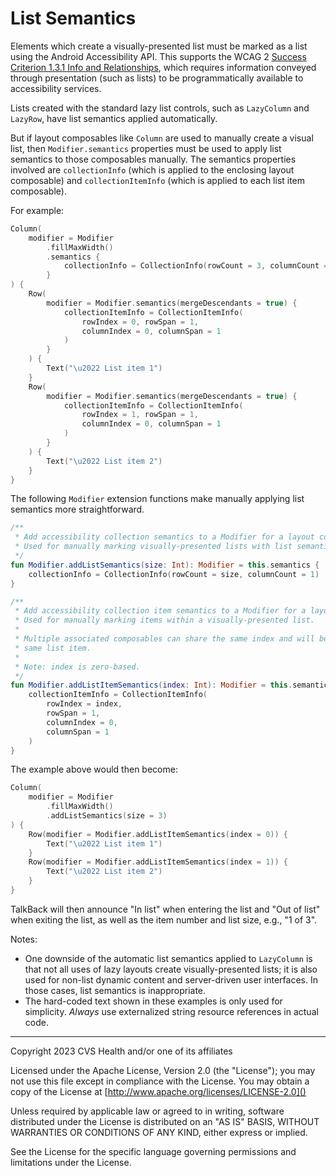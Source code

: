 # List Semantics
Elements which create a visually-presented list must be marked as a list using the Android Accessibility API. This supports the WCAG 2 [Success Criterion 1.3.1 Info and Relationships](https://www.w3.org/TR/WCAG21/#info-and-relationships), which requires information conveyed through presentation (such as lists) to be programmatically available to accessibility services.

Lists created with the standard lazy list controls, such as `LazyColumn` and `LazyRow`, have list semantics applied automatically.

But if layout composables like `Column` are used to manually create a visual list, then `Modifier.semantics` properties must be used to apply list semantics to those composables manually. The semantics properties involved are `collectionInfo` (which is applied to the enclosing layout composable) and `collectionItemInfo` (which is applied to each list item composable).

For example:

```kotlin
Column(
    modifier = Modifier
        .fillMaxWidth()
        .semantics {
            collectionInfo = CollectionInfo(rowCount = 3, columnCount = 1)
        }
) {
    Row(
        modifier = Modifier.semantics(mergeDescendants = true) {
            collectionItemInfo = CollectionItemInfo(
                rowIndex = 0, rowSpan = 1,
                columnIndex = 0, columnSpan = 1
            )
        }
    ) {
        Text("\u2022 List item 1")
    }
    Row(
        modifier = Modifier.semantics(mergeDescendants = true) { 
            collectionItemInfo = CollectionItemInfo(
                rowIndex = 1, rowSpan = 1,
                columnIndex = 0, columnSpan = 1
            )
        }
    ) {
        Text("\u2022 List item 2")
    }
}
```

The following `Modifier` extension functions make manually applying list semantics more straightforward.

```kotlin
/**
 * Add accessibility collection semantics to a Modifier for a layout composable.
 * Used for manually marking visually-presented lists with list semantics.
 */
fun Modifier.addListSemantics(size: Int): Modifier = this.semantics { 
    collectionInfo = CollectionInfo(rowCount = size, columnCount = 1)
}

/**
 * Add accessibility collection item semantics to a Modifier for a layout's child composables.
 * Used for manually marking items within a visually-presented list.
 *
 * Multiple associated composables can share the same index and will be treated semantically as the
 * same list item.
 *
 * Note: index is zero-based.
 */
fun Modifier.addListItemSemantics(index: Int): Modifier = this.semantics(mergeDescendants = true) {
    collectionItemInfo = CollectionItemInfo(
        rowIndex = index,
        rowSpan = 1,
        columnIndex = 0,
        columnSpan = 1
    )
}
```

The example above would then become:

```kotlin
Column(
    modifier = Modifier
        .fillMaxWidth()
        .addListSemantics(size = 3)
) {
    Row(modifier = Modifier.addListItemSemantics(index = 0)) {
        Text("\u2022 List item 1")
    }
    Row(modifier = Modifier.addListItemSemantics(index = 1)) {
        Text("\u2022 List item 2")
    }
}
```

TalkBack will then announce "In list" when entering the list and "Out of list" when exiting the list, as well as the item number and list size, e.g., "1 of 3".

Notes:

* One downside of the automatic list semantics applied to `LazyColumn` is that not all uses of lazy layouts create visually-presented lists; it is also used for non-list dynamic content and server-driven user interfaces. In those cases, list semantics is inappropriate. 
* The hard-coded text shown in these examples is only used for simplicity. _Always_ use externalized string resource references in actual code.

----

Copyright 2023 CVS Health and/or one of its affiliates

Licensed under the Apache License, Version 2.0 (the "License");
you may not use this file except in compliance with the License.
You may obtain a copy of the License at
[http://www.apache.org/licenses/LICENSE-2.0]()

Unless required by applicable law or agreed to in writing, software
distributed under the License is distributed on an "AS IS" BASIS,
WITHOUT WARRANTIES OR CONDITIONS OF ANY KIND, either express or implied.

See the License for the specific language governing permissions and
limitations under the License.